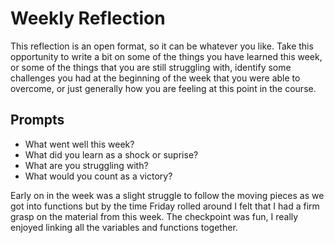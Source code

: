 # Weekly Reflection
This reflection is an open format, so it can be whatever you like. Take this opportunity to write a bit on some of the things you have learned this week, or some of the things that you are still struggling with, identify some challenges you had at the beginning of the week that you were able to overcome, or just generally how you are feeling at this point in the course.

## Prompts
- What went well this week?
- What did you learn as a shock or suprise?
- What are you struggling with?
- What would you count as a victory?

Early on in the week was a slight struggle to follow the moving pieces as we got into functions but by the time Friday rolled around I felt that I had a firm grasp on the material from this week.  The checkpoint was fun, I really enjoyed linking all the variables and functions together. 